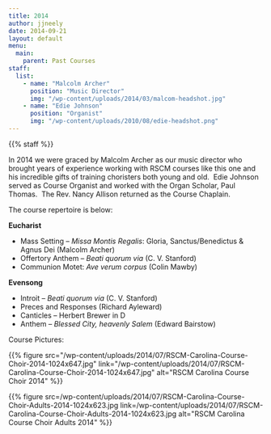 ```yaml
---
title: 2014
author: jjneely
date: 2014-09-21
layout: default
menu:
  main:
    parent: Past Courses
staff:
  list:
    - name: "Malcolm Archer"
      position: "Music Director"
      img: "/wp-content/uploads/2014/03/malcom-headshot.jpg"
    - name: "Edie Johnson"
      position: "Organist"
      img: "/wp-content/uploads/2010/08/edie-headshot.png"
---
```


{{% staff %}}

In 2014 we were graced by Malcolm Archer as our music director who brought
years of experience working with RSCM courses like this one and his incredible
gifts of training choristers both young and old.  Edie Johnson served as Course
Organist and worked with the Organ Scholar, Paul Thomas.  The Rev. Nancy
Allison returned as the Course Chaplain.

The course repertoire is below:

**Eucharist**

  * Mass Setting – *Missa Montis Regalis*: Gloria, Sanctus/Benedictus & Agnus Dei (Malcolm Archer)
  * Offertory Anthem – *Beati quorum via* (C. V. Stanford)
  * Communion Motet: *Ave verum corpus* (Colin Mawby)

**Evensong**

  * Introit – *Beati quorum via* (C. V. Stanford)
  * Preces and Responses (Richard Ayleward)
  * Canticles – Herbert Brewer in D
  * Anthem – *Blessed City, heavenly Salem* (Edward Bairstow)

Course Pictures:

{{% figure src="/wp-content/uploads/2014/07/RSCM-Carolina-Course-Choir-2014-1024x647.jpg" link="/wp-content/uploads/2014/07/RSCM-Carolina-Course-Choir-2014-1024x647.jpg" alt="RSCM Carolina Course Choir 2014" %}}

{{% figure src=/wp-content/uploads/2014/07/RSCM-Carolina-Course-Choir-Adults-2014-1024x623.jpg link=/wp-content/uploads/2014/07/RSCM-Carolina-Course-Choir-Adults-2014-1024x623.jpg alt="RSCM Carolina Course Choir Adults 2014" %}}

